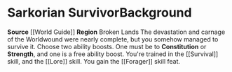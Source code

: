 ﻿---
ability: null
ability_boost: null
feat: null
id: '73'
name: Sarkorian Survivor
prerequisite: null
rarity: null
skill: null
source: '[[DATABASE/source/World Guide|World Guide]]'
subcategory: regional
trait: null
type: null

---
# Sarkorian Survivor<span class="item-type">Background</span>

**Source** [[World Guide]] 
**Region** Broken Lands
The devastation and carnage of the Worldwound were nearly complete, but you somehow managed to survive it.
Choose two ability boosts. One must be to **Constitution** or **Strength**, and one is a free ability boost.
You're trained in the [[Survival]] skill, and the [[Lore]] skill. You gain the [[Forager]] skill feat.